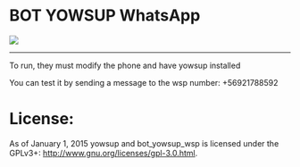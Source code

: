# BOT YOWSUP WhatsApp


<a href="https://paypal.me/softmaxcl?locale.x=es_XC" target="_blank"><img src="https://www.paypalobjects.com/en_US/i/btn/btn_donate_LG.gif" /></a>



---
To run, they must modify the phone and have yowsup installed

You can test it by sending a message to the wsp number: +56921788592



# License:

As of January 1, 2015 yowsup and bot_yowsup_wsp is licensed under the GPLv3+: http://www.gnu.org/licenses/gpl-3.0.html.
